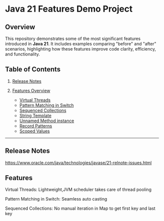 # Java 21 Features Demo Project

## Overview

This repository demonstrates some of the most significant features introduced in **Java 21**. It includes examples comparing "before" and "after" scenarios, highlighting how these features improve code clarity, efficiency, and functionality.

## Table of Contents
1. [Release Notes](#)

2. [Features Overview](#)
    - [Virtual Threads](#)
    - [Pattern Matching in Switch](#)
    - [Sequenced Collections](#)
    - [String Template](#)
    - [Unnamed Method instance](#)
    - [Record Patterns](#)
    - [Scoped Values](#)


---


## Release Notes
https://www.oracle.com/java/technologies/javase/21-relnote-issues.html
## Features
Virtual Threads: Lightweight,JVM scheduler takes care of thread pooling

Pattern Matching in Switch: Seamless auto casting

Sequenced Collections: No manual iteration in Map to get first key and last key